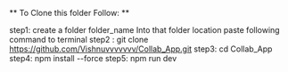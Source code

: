** To Clone this folder Follow: **

step1: create a folder folder_name
Into that folder location paste following command to terminal
step2 : git clone https://github.com/Vishnuvvvvvvv/Collab_App.git
step3: cd Collab_App
step4: npm install --force 
step5: npm run dev
